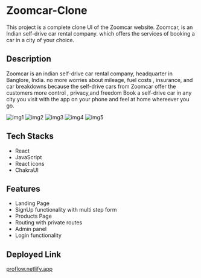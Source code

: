 # Zoomcar-Clone
This project is a complete clone UI of the Zoomcar website. Zoomcar, is an Indian self-drive car rental company. which offers the services of booking a car in a city of your choice.

## Description
Zoomcar is an indian self-drive car rental company, headquarter in Banglore, India. no more worries about mileage, fuel costs , insurance, and car breakdowns because the self-drive cars from Zoomcar offer the customers more control , privacy,and freedom Book a self-drive car in any city you visit with the app on your phone and feel at home whereever you go.


<img src="https://i.postimg.cc/c1bqsP1G/Screenshot-1006.png" alt="img1">
<img src="https://i.postimg.cc/LXJcfVvb/Screenshot-1007.png" alt="img2">
<img src="https://i.postimg.cc/7P7ckhR0/Screenshot-1008.png" alt="img3">
<img src="https://i.postimg.cc/7P7ckhR0/Screenshot-1009.png" alt="img4">
<img src="https://i.postimg.cc/7P7ckhR0/Screenshot-10010.png" alt="img5">


## Tech Stacks
- React
- JavaScript
- React icons
- ChakraUI

## Features
- Landing Page
- SignUp functionality with multi step form
- Products Page
- Routing with private routes
- Admin panel
- Login functionality

## Deployed Link
<a href="proflow.netlify.app">proflow.netlify.app</a>
